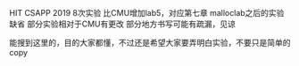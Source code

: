 ﻿HIT CSAPP 2019 8次实验
比CMU增加lab5，对应第七章
malloclab之后的实验缺省
部分实验相对于CMU有更改
部分地方书写可能有疏漏，见谅


能搜到这里的，目的大家都懂，不过还是希望大家要弄明白实验，不要只是简单的copy